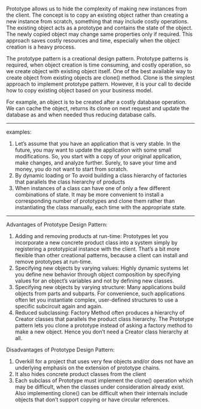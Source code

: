 Prototype allows us to hide the complexity of making new instances from the client.
The concept is to copy an existing object rather than creating a new instance from scratch,
something that may include costly operations. The existing object acts as a prototype and contains
the state of the object. The newly copied object may change same properties only if required.
This approach saves costly resources and time, especially when the object creation is a heavy process.

The prototype pattern is a creational design pattern. Prototype patterns is required,
when object creation is time consuming, and costly operation, so we create object with existing object itself.
One of the best available way to create object from existing objects are clone() method. Clone is the simplest
approach to implement prototype pattern. However, it is your call to decide how to copy existing object based
on your business model.

For example, an object is to be created
after a costly database operation. We can cache the object, returns its clone on next request and update
the database as and when needed thus reducing database calls.
*****************
examples:
1) Let’s assume that you have an application that is very stable. In the future, you may want
   to update the application with some small modifications. So, you start with a copy of
   your original application, make changes, and analyze further. Surely, to save your time
   and money, you do not want to start from scratch.
2) By dynamic loading or To avoid building a class hierarchy of factories that parallels the class hierarchy of products
3) When instances of a class can have one of only a few different combinations of state.
   It may be more convenient to install a corresponding number of prototypes and clone them rather than
   instantiating the class manually, each time with the appropriate state.
******************
Advantages of Prototype Design Pattern:

1) Adding and removing products at run-time:
   Prototypes let you incorporate a new concrete product class into a system simply by registering a
   prototypical instance with the client. That’s a bit more flexible than other creational patterns,
   because a client can install and remove prototypes at run-time.
2) Specifying new objects by varying values:
   Highly dynamic systems let you define new behavior through object composition by specifying values for an
   object’s variables and not by defining new classes.
3) Specifying new objects by varying structure:
   Many applications build objects from parts and subparts.
   For convenience, such applications often let you instantiate complex, user-defined structures
   to use a specific subcircuit again and again.
4) Reduced subclassing:
   Factory Method often produces a hierarchy of Creator classes that parallels the product class hierarchy.
   The Prototype pattern lets you clone a prototype instead of asking a factory method to make a new object.
   Hence you don’t need a Creator class hierarchy at all.

Disadvantages of Prototype Design Pattern:

1) Overkill for a project that uses very few objects and/or does not have an underlying emphasis on the extension
   of prototype chains.
2) It also hides concrete product classes from the client
3) Each subclass of Prototype must implement the clone() operation which may be difficult,
   when the classes under consideration already exist. Also implementing clone() can be difficult when
   their internals include objects that don’t support copying or have circular references.
